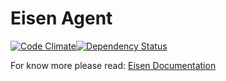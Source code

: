 # Eisen Agent
[![Code Climate](https://codeclimate.com/github/eisen-dev/eisen_engine/badges/gpa.svg)](https://codeclimate.com/github/eisen-dev/eisen_engine)[![Dependency Status](https://www.versioneye.com/user/projects/56a058922c2fab00250001bf/badge.svg?style=flat)](https://www.versioneye.com/user/projects/56a058922c2fab00250001bf)

For know more please read:
[Eisen Documentation](https://github.com/eisen-dev/eisen_docs)
